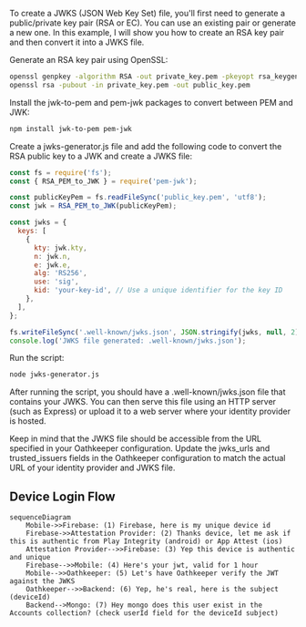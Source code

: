 To create a JWKS (JSON Web Key Set) file, you'll first need to generate a public/private key pair (RSA or EC). You can use an existing pair or generate a new one. In this example, I will show you how to create an RSA key pair and then convert it into a JWKS file.

Generate an RSA key pair using OpenSSL:

```bash
openssl genpkey -algorithm RSA -out private_key.pem -pkeyopt rsa_keygen_bits:2048
openssl rsa -pubout -in private_key.pem -out public_key.pem
```

Install the jwk-to-pem and pem-jwk packages to convert between PEM and JWK:
```bash
npm install jwk-to-pem pem-jwk
```

Create a jwks-generator.js file and add the following code to convert the RSA public key to a JWK and create a JWKS file:

```js
const fs = require('fs');
const { RSA_PEM_to_JWK } = require('pem-jwk');

const publicKeyPem = fs.readFileSync('public_key.pem', 'utf8');
const jwk = RSA_PEM_to_JWK(publicKeyPem);

const jwks = {
  keys: [
    {
      kty: jwk.kty,
      n: jwk.n,
      e: jwk.e,
      alg: 'RS256',
      use: 'sig',
      kid: 'your-key-id', // Use a unique identifier for the key ID
    },
  ],
};

fs.writeFileSync('.well-known/jwks.json', JSON.stringify(jwks, null, 2));
console.log('JWKS file generated: .well-known/jwks.json');
```

Run the script:
```bash
node jwks-generator.js
```

After running the script, you should have a .well-known/jwks.json file that contains your JWKS. You can then serve this file using an HTTP server (such as Express) or upload it to a web server where your identity provider is hosted.

Keep in mind that the JWKS file should be accessible from the URL specified in your Oathkeeper configuration. Update the jwks_urls and trusted_issuers fields in the Oathkeeper configuration to match the actual URL of your identity provider and JWKS file.


## Device Login Flow

```mermaid
sequenceDiagram
    Mobile->>Firebase: (1) Firebase, here is my unique device id
    Firebase->>Attestation Provider: (2) Thanks device, let me ask if this is authentic from Play Integrity (android) or App Attest (ios)
    Attestation Provider-->>Firebase: (3) Yep this device is authentic and unique
    Firebase-->>Mobile: (4) Here's your jwt, valid for 1 hour
    Mobile-->>Oathkeeper: (5) Let's have Oathkeeper verify the JWT against the JWKS
    Oathkeeper-->>Backend: (6) Yep, he's real, here is the subject (deviceId)
    Backend-->Mongo: (7) Hey mongo does this user exist in the Accounts collection? (check userId field for the deviceId subject)
```
